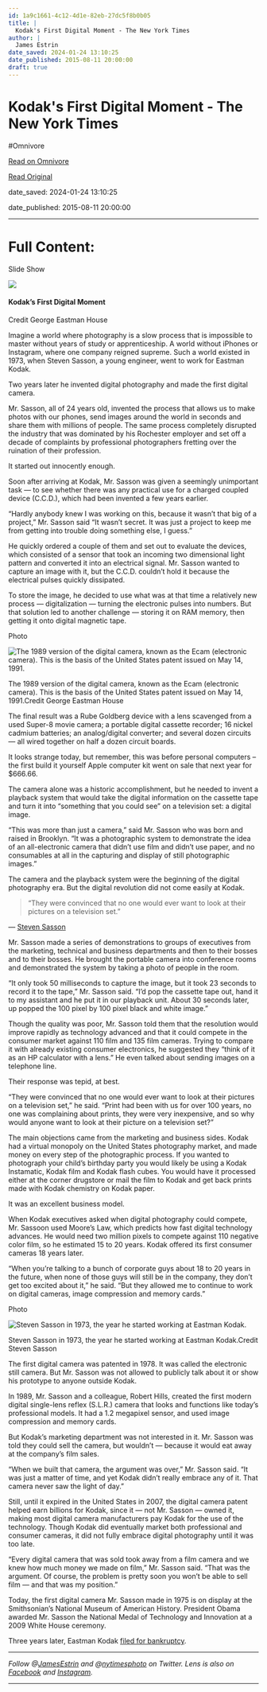 ```yaml
---
id: 1a9c1661-4c12-4d1e-82eb-27dc5f8b0b05
title: |
  Kodak's First Digital Moment - The New York Times
author: |
  James Estrin
date_saved: 2024-01-24 13:10:25
date_published: 2015-08-11 20:00:00
draft: true
---
```


# Kodak's First Digital Moment - The New York Times
#Omnivore

[Read on Omnivore](https://omnivore.app/me/kodak-s-first-digital-moment-the-new-york-times-18d3caa872e)

[Read Original](https://archive.nytimes.com/lens.blogs.nytimes.com/2015/08/12/kodaks-first-digital-moment/?searchResultPosition=1)

date_saved: 2024-01-24 13:10:25

date_published: 2015-08-11 20:00:00

--- 

# Full Content: 

Slide Show 

![](https://proxy-prod.omnivore-image-cache.app/0x0,sLIYVJBTGvnJpwRPOMJm51dvJ0zjrqJBqkMn10Si3l2M/https://static01.nyt.com/images/2015/08/11/blogs/20150811-lens-sasson-slide-QS7V/20150811-lens-sasson-slide-QS7V-superJumbo.jpg)

#### Kodak’s First Digital Moment

Credit George Eastman House

Imagine a world where photography is a slow process that is impossible to master without years of study or apprenticeship. A world without iPhones or Instagram, where one company reigned supreme. Such a world existed in 1973, when Steven Sasson, a young engineer, went to work for Eastman Kodak.

Two years later he invented digital photography and made the first digital camera.

Mr. Sasson, all of 24 years old, invented the process that allows us to make photos with our phones, send images around the world in seconds and share them with millions of people. The same process completely disrupted the industry that was dominated by his Rochester employer and set off a decade of complaints by professional photographers fretting over the ruination of their profession.

It started out innocently enough.

Soon after arriving at Kodak, Mr. Sasson was given a seemingly unimportant task — to see whether there was any practical use for a charged coupled device (C.C.D.), which had been invented a few years earlier.

“Hardly anybody knew I was working on this, because it wasn’t that big of a project,” Mr. Sasson said “It wasn’t secret. It was just a project to keep me from getting into trouble doing something else, I guess.”

He quickly ordered a couple of them and set out to evaluate the devices, which consisted of a sensor that took an incoming two dimensional light pattern and converted it into an electrical signal. Mr. Sasson wanted to capture an image with it, but the C.C.D. couldn’t hold it because the electrical pulses quickly dissipated.

To store the image, he decided to use what was at that time a relatively new process — digitalization — turning the electronic pulses into numbers. But that solution led to another challenge — storing it on RAM memory, then getting it onto digital magnetic tape.

Photo 

![The 1989 version of the digital camera, known as the Ecam (electronic camera). This is the basis of the United States patent issued on May 14, 1991.](https://proxy-prod.omnivore-image-cache.app/480x320,s9mLU37sW67UFC1C7t7UgM3U2SE6-BtaLhaooxn4pCv8/https://static01.nyt.com/images/2015/08/11/blogs/20150811-lens-sasson-1/20150811-lens-sasson-1-blog480.jpg)

The 1989 version of the digital camera, known as the Ecam (electronic camera). This is the basis of the United States patent issued on May 14, 1991.Credit George Eastman House 

The final result was a Rube Goldberg device with a lens scavenged from a used Super-8 movie camera; a portable digital cassette recorder; 16 nickel cadmium batteries; an analog/digital converter; and several dozen circuits — all wired together on half a dozen circuit boards.

It looks strange today, but remember, this was before personal computers – the first build it yourself Apple computer kit went on sale that next year for $666.66\. 

The camera alone was a historic accomplishment, but he needed to invent a playback system that would take the digital information on the cassette tape and turn it into “something that you could see” on a television set: a digital image.

“This was more than just a camera,” said Mr. Sasson who was born and raised in Brooklyn. “It was a photographic system to demonstrate the idea of an all-electronic camera that didn’t use film and didn’t use paper, and no consumables at all in the capturing and display of still photographic images.”

The camera and the playback system were the beginning of the digital photography era. But the digital revolution did not come easily at Kodak.

> “They were convinced that no one would ever want to look at their pictures on a television set.”

— [Steven Sasson](#)

Mr. Sasson made a series of demonstrations to groups of executives from the marketing, technical and business departments and then to their bosses and to their bosses. He brought the portable camera into conference rooms and demonstrated the system by taking a photo of people in the room.

“It only took 50 milliseconds to capture the image, but it took 23 seconds to record it to the tape,” Mr. Sasson said. “I’d pop the cassette tape out, hand it to my assistant and he put it in our playback unit. About 30 seconds later, up popped the 100 pixel by 100 pixel black and white image.”

Though the quality was poor, Mr. Sasson told them that the resolution would improve rapidly as technology advanced and that it could compete in the consumer market against 110 film and 135 film cameras. Trying to compare it with already existing consumer electronics, he suggested they “think of it as an HP calculator with a lens.” He even talked about sending images on a telephone line.

Their response was tepid, at best.

“They were convinced that no one would ever want to look at their pictures on a television set,” he said. “Print had been with us for over 100 years, no one was complaining about prints, they were very inexpensive, and so why would anyone want to look at their picture on a television set?”

The main objections came from the marketing and business sides. Kodak had a virtual monopoly on the United States photography market, and made money on every step of the photographic process. If you wanted to photograph your child’s birthday party you would likely be using a Kodak Instamatic, Kodak film and Kodak flash cubes. You would have it processed either at the corner drugstore or mail the film to Kodak and get back prints made with Kodak chemistry on Kodak paper.

It was an excellent business model.

When Kodak executives asked when digital photography could compete, Mr. Sassoon used Moore’s Law, which predicts how fast digital technology advances. He would need two million pixels to compete against 110 negative color film, so he estimated 15 to 20 years. Kodak offered its first consumer cameras 18 years later.

“When you’re talking to a bunch of corporate guys about 18 to 20 years in the future, when none of those guys will still be in the company, they don’t get too excited about it,” he said. “But they allowed me to continue to work on digital cameras, image compression and memory cards.”

Photo 

![Steven Sasson in 1973, the year he started working at Eastman Kodak.](https://proxy-prod.omnivore-image-cache.app/480x323,samfz9spGzeQlp3lA1Ae3pRy2_q8zSQyFudc9uizGmxw/https://static01.nyt.com/images/2015/08/11/blogs/20150811-lens-sasson-2/20150811-lens-sasson-2-blog480.jpg)

Steven Sasson in 1973, the year he started working at Eastman Kodak.Credit Steven Sasson 

The first digital camera was patented in 1978\. It was called the electronic still camera. But Mr. Sasson was not allowed to publicly talk about it or show his prototype to anyone outside Kodak.

In 1989, Mr. Sasson and a colleague, Robert Hills, created the first modern digital single-lens reflex (S.L.R.) camera that looks and functions like today’s professional models. It had a 1.2 megapixel sensor, and used image compression and memory cards.

But Kodak’s marketing department was not interested in it. Mr. Sasson was told they could sell the camera, but wouldn’t — because it would eat away at the company’s film sales.

“When we built that camera, the argument was over,” Mr. Sasson said. “It was just a matter of time, and yet Kodak didn’t really embrace any of it. That camera never saw the light of day.”

Still, until it expired in the United States in 2007, the digital camera patent helped earn billions for Kodak, since it — not Mr. Sasson — owned it, making most digital camera manufacturers pay Kodak for the use of the technology. Though Kodak did eventually market both professional and consumer cameras, it did not fully embrace digital photography until it was too late.

“Every digital camera that was sold took away from a film camera and we knew how much money we made on film,” Mr. Sasson said. “That was the argument. Of course, the problem is pretty soon you won’t be able to sell film — and that was my position.”

Today, the first digital camera Mr. Sasson made in 1975 is on display at the Smithsonian’s National Museum of American History. President Obama awarded Mr. Sasson the National Medal of Technology and Innovation at a 2009 White House ceremony.

Three years later, Eastman Kodak [filed for bankruptcy](https://dealbook.nytimes.com/2012/01/19/eastman-kodak-files-for-bankruptcy/).

---

_Follow @[JamesEstrin](https://www.twitter.com/JamesEstrin) and @[nytimesphoto](https://www.twitter.com/#!/nytimesphoto) on Twitter. Lens is also on [Facebook](https://www.facebook.com/nytimesphoto) and [Instagram](https://instagram.com/nytimes/)._ 

---


